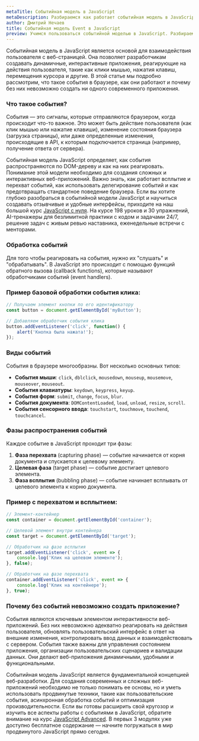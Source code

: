 ```yaml
---
metaTitle: Событийная модель в JavaScript
metaDescription: Разбираемся как работает событийная модель в JavaScript
author: Дмитрий Нечаев
title: Событийная модель Event в JavaScript
preview: Учимся пользоваться событийной моделью в JavaScript. Разбираем примеры использования
---
```


Событийная модель в JavaScript является основой для взаимодействия пользователя с веб-страницей. Она позволяет разработчикам создавать динамичные, интерактивные приложения, реагирующие на действия пользователя, такие как клики мышью, нажатия клавиш, перемещения курсора и другие. В этой статье мы подробно рассмотрим, что такое события в браузере, как они работают и почему без них невозможно создать ни одного современного приложения.

### Что такое события?

События — это сигналы, которые отправляются браузером, когда происходит что-то важное. Это может быть действие пользователя (как клик мышью или нажатие клавиши), изменение состояния браузера (загрузка страницы), или даже определенные изменения, происходящие в API, к которым подключается страница (например, получение ответа от сервера).

Событийная модель JavaScript определяет, как события распространяются по DOM-дереву и как на них реагировать. Понимание этой модели необходимо для создания сложных и интерактивных веб-приложений. Важно знать, как работает всплытие и перехват событий, как использовать делегирование событий и как предотвращать стандартное поведение браузера. Если вы хотите глубоко разобраться в событийной модели JavaScript и научиться создавать отзывчивые и удобные интерфейсы, приходите на наш большой курс [JavaScript с нуля](https://purpleschool.ru/course/javascript-basics?utm_source=knowledgebase&utm_medium=text&utm_campaign=sobytiinaia-model-event-v-javascript). На курсе 198 уроков и 30 упражнений, AI-тренажеры для безлимитной практики с кодом и задачами 24/7, решение задач с живым ревью наставника, еженедельные встречи с менторами.

### Обработка событий

Для того чтобы реагировать на события, нужно их "слушать" и "обрабатывать". В JavaScript это происходит с помощью функций обратного вызова (callback functions), которые называют обработчиками событий (event handlers).

### Пример базовой обработки события клика:

```jsx
// Получаем элемент кнопки по его идентификатору
const button = document.getElementById('myButton');

// Добавляем обработчик события клика
button.addEventListener('click', function() {
    alert('Кнопка была нажата!');
});

```

### Виды событий

События в браузере многообразны. Вот несколько основных типов:

- **События мыши**: `click`, `dblclick`, `mousedown`, `mouseup`, `mousemove`, `mouseover`, `mouseout`.
- **События клавиатуры**: `keydown`, `keypress`, `keyup`.
- **События форм**: `submit`, `change`, `focus`, `blur`.
- **События документа**: `DOMContentLoaded`, `load`, `unload`, `resize`, `scroll`.
- **События сенсорного ввода**: `touchstart`, `touchmove`, `touchend`, `touchcancel`.

### Фазы распространения событий

Каждое событие в JavaScript проходит три фазы:

1. **Фаза перехвата** (capturing phase) — событие начинается от корня документа и спускается к целевому элементу.
2. **Целевая фаза** (target phase) — событие достигает целевого элемента.
3. **Фаза всплытия** (bubbling phase) — событие начинает всплывать от целевого элемента к корню документа.

### Пример с перехватом и всплытием:

```jsx
// Элемент-контейнер
const container = document.getElementById('container');

// Целевой элемент внутри контейнера
const target = document.getElementById('target');

// Обработчик на фазе всплытия
target.addEventListener('click', event => {
    console.log('Клик на целевом элементе');
}, false);

// Обработчик на фазе перехвата
container.addEventListener('click', event => {
    console.log('Клик на контейнере');
}, true);

```

### Почему без событий невозможно создать приложение?

События являются ключевым элементом интерактивности веб-приложений. Без них невозможно адекватно реагировать на действия пользователя, обновлять пользовательский интерфейс в ответ на внешние изменения, контролировать ввод данных и взаимодействовать с сервером. События также важны для управления состоянием приложения, организации пользовательских сценариев и валидации данных. Они делают веб-приложения динамичными, удобными и функциональными.

Событийная модель JavaScript является фундаментальной концепцией веб-разработки. Для создания современных и сложных веб-приложений необходимо не только понимать ее основы, но и уметь использовать продвинутые техники, такие как пользовательские события, асинхронная обработка событий и оптимизация производительности. Если вы готовы расширить свой кругозор и изучить все аспекты работы с событиями в JavaScript, обратите внимание на курс [JavaScript Advanced](https://purpleschool.ru/course/javascript-advanced?utm_source=knowledgebase&utm_medium=text&utm_campaign=sobytiinaia-model-event-v-javascript). В первых 3 модулях уже доступно бесплатное содержание — начните погружаться в мир продвинутого JavaScript прямо сегодня.
